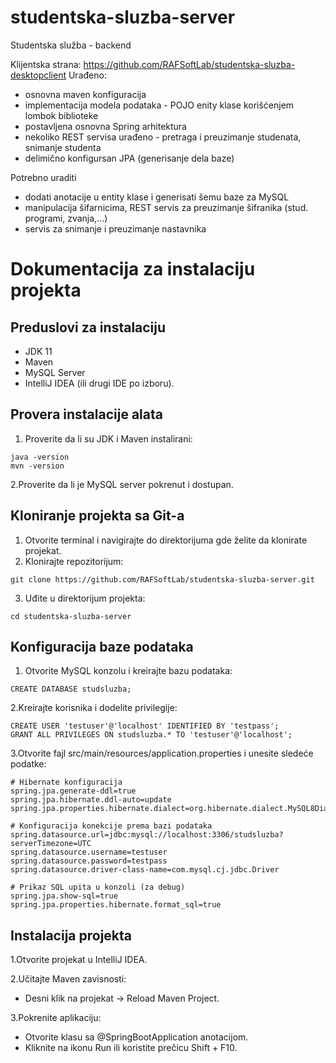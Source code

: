 # studentska-sluzba-server
Studentska služba - backend

Klijentska strana: https://github.com/RAFSoftLab/studentska-sluzba-desktopclient
Urađeno:

- osnovna maven konfiguracija
- implementacija modela podataka - POJO enity klase korišćenjem lombok biblioteke
- postavljena osnovna Spring arhitektura
- nekoliko REST servisa urađeno - pretraga i preuzimanje studenata, snimanje studenta
- delimično konfigursan JPA (generisanje dela baze)

Potrebno uraditi


- dodati anotacije u entity klase i generisati šemu baze za MySQL
- manipulacija šifarnicima, REST servis za preuzimanje šifranika (stud. programi, zvanja,...)
- servis za snimanje i preuzimanje nastavnika


# Dokumentacija za instalaciju projekta

## Preduslovi za instalaciju

- JDK 11
- Maven
- MySQL Server
- IntelliJ IDEA (ili drugi IDE po izboru).

## Provera instalacije alata

1. Proverite da li su JDK i Maven instalirani:
```
java -version
mvn -version
```
2.Proverite da li je MySQL server pokrenut i dostupan.

## Kloniranje projekta sa Git-a

1. Otvorite terminal i navigirajte do direktorijuma gde želite da klonirate projekat.
2. Klonirajte repozitorijum:
```
git clone https://github.com/RAFSoftLab/studentska-sluzba-server.git
```
3. Uđite u direktorijum projekta:
```
cd studentska-sluzba-server
```

## Konfiguracija baze podataka

1. Otvorite MySQL konzolu i kreirajte bazu podataka:
```
CREATE DATABASE studsluzba;
```
2.Kreirajte korisnika i dodelite privilegije:
```
CREATE USER 'testuser'@'localhost' IDENTIFIED BY 'testpass';
GRANT ALL PRIVILEGES ON studsluzba.* TO 'testuser'@'localhost';
```
3.Otvorite fajl src/main/resources/application.properties i unesite sledeće podatke:
```
# Hibernate konfiguracija
spring.jpa.generate-ddl=true
spring.jpa.hibernate.ddl-auto=update
spring.jpa.properties.hibernate.dialect=org.hibernate.dialect.MySQL8Dialect

# Konfiguracija konekcije prema bazi podataka
spring.datasource.url=jdbc:mysql://localhost:3306/studsluzba?serverTimezone=UTC
spring.datasource.username=testuser
spring.datasource.password=testpass
spring.datasource.driver-class-name=com.mysql.cj.jdbc.Driver

# Prikaz SQL upita u konzoli (za debug)
spring.jpa.show-sql=true
spring.jpa.properties.hibernate.format_sql=true
```
## Instalacija projekta

1.Otvorite projekat u IntelliJ IDEA.

2.Učitajte Maven zavisnosti:
- Desni klik na projekat → Reload Maven Project.

3.Pokrenite aplikaciju:
- Otvorite klasu sa @SpringBootApplication anotacijom.
- Kliknite na ikonu Run ili koristite prečicu Shift + F10.
